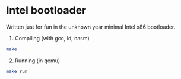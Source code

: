 # Intel bootloader

Written just for fun in the unknown year minimal Intel x86 bootloader.

1. Compiling (with gcc, ld, nasm)

```bash
make
```

2. Running (in qemu)

```bash
make run
```
